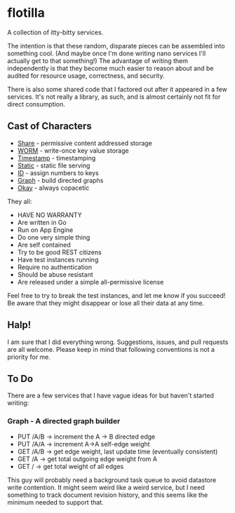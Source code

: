 flotilla
========

A collection of itty-bitty services.

The intention is that these random, disparate pieces can be assembled into something cool. (And maybe once I'm done writing nano services I'll actually get to that something!) The advantage of writing them independently is that they become much easier to reason about and be audited for resource usage, correctness, and security.

There is also some shared code that I factored out after it appeared in a few services. It's not really a library, as such, and is almost certainly not fit for direct consumption.


Cast of Characters
------------------

* [Share](http://github.com/casey/share) - permissive content addressed storage
* [WORM](http://github.com/casey/worm) - write-once key value storage
* [Timestamp](http://github.com/casey/timestamp) - timestamping
* [Static](http://github.com/casey/static) - static file serving
* [ID](http://github.com/casey/id) - assign numbers to keys
* [Graph](http://github.com/casey/graph) - build directed graphs
* [Okay](http://github.com/casey/ok) - always copacetic

They all:

* HAVE NO WARRANTY
* Are written in Go
* Run on App Engine
* Do one very simple thing
* Are self contained
* Try to be good REST citizens
* Have test instances running
* Require no authentication
* Should be abuse resistant
* Are released under a simple all-permissive license

Feel free to try to break the test instances, and let me know if you succeed! Be aware that they might disappear or lose all their data at any time.


Halp!
-----

I am sure that I did everything wrong. Suggestions, issues, and pull requests are all welcome. Please keep in mind that following conventions is not a priority for me.

To Do
-----

There are a few services that I have vague ideas for but haven't started writing:

### Graph - A directed graph builder

* PUT /A/B -> increment the A -> B directed edge
* PUT /A/A -> increment A->A self-edge weight
* GET /A/B -> get edge weight, last update time (eventually consistent)
* GET /A   -> get total outgoing edge weight from A
* GET /    -> get total weight of all edges

This guy will probably need a background task queue to avoid datastore write contention. It might seem weird like a weird service, but I need something to track document revision history, and this seems like the minimum needed to support that.
